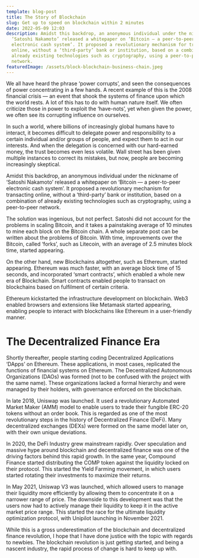 ```yaml
---
template: blog-post
title: The Story of Blockchain
slug: Get up to speed on blockchain within 2 minutes
date: 2022-05-09 12:03
description: Amidst this backdrop, an anonymous individual under the nickname of
  ‘Satoshi Nakamoto’ released a whitepaper on ‘Bitcoin — a peer-to-peer
  electronic cash system’. It proposed a revolutionary mechanism for transacting
  online, without a ‘third-party’ bank or institution, based on a combination of
  already existing technologies such as cryptography, using a peer-to-peer
  network.
featuredImage: /assets/block-blockchain-business-chain.jpeg
---
```

<!--StartFragment-->

We all have heard the phrase ‘power corrupts’, and seen the consequences of power concentrating in a few hands. A recent example of this is the 2008 financial crisis — an event that shook the systems of finance upon which the world rests. A lot of this has to do with human nature itself. We often criticize those in power to exploit the ‘have-nots’, yet when given the power, we often see its corrupting influence on ourselves.

In such a world, where billions of increasingly global humans have to interact, it becomes difficult to delegate power and responsibility to a certain individual and/or groups of people, and expect them to act in our interests. And when the delegation is concerned with our hard-earned money, the trust becomes even less volatile. Wall street has been given multiple instances to correct its mistakes, but now, people are becoming increasingly skeptical.

Amidst this backdrop, an anonymous individual under the nickname of ‘Satoshi Nakamoto’ released a whitepaper on ‘Bitcoin — a peer-to-peer electronic cash system’. It proposed a revolutionary mechanism for transacting online, without a ‘third-party’ bank or institution, based on a combination of already existing technologies such as cryptography, using a peer-to-peer network.

The solution was ingenious, but not perfect. Satoshi did not account for the problems in scaling Bitcoin, and it takes a painstaking average of 10 minutes to mine each block on the Bitcoin chain. A whole separate post can be written about the problems of Bitcoin. With time, improvements over the Bitcoin, called ‘forks’, such as Litecoin, with an average of 2.5 minutes block time, started appearing.

On the other hand, new Blockchains altogether, such as Ethereum, started appearing. Ethereum was much faster, with an average block time of 15 seconds, and incorporated ‘smart contracts’, which enabled a whole new era of Blockchain. Smart contracts enabled people to transact on blockchains based on fulfilment of certain criteria.

Ethereum kickstarted the infrastructure development on blockchain. Web3 enabled browsers and extensions like Metamask started appearing, enabling people to interact with blockchains like Ethereum in a user-friendly manner.

# **The Decentralized Finance Era**

Shortly thereafter, people starting coding Decentralized Applications ‘DApps’ on Ethereum. These applications, in most cases, replicated the functions of financial systems on Ethereum. The Decentralized Autonomous Organizations (DAOs) was formed (not to be confused with the project with the same name). These organizations lacked a formal hierarchy and were managed by their holders, with governance enforced on the blockchain.

In late 2018, Uniswap was launched. It used a revolutionary Automated Market Maker (AMM) model to enable users to trade their fungible ERC-20 tokens without an order book. This is regarded as one of the most revolutionary steps in the history of Decentralized Finance (DeFi). Many decentralized exchanges (DEXs) were formed on the same model later on, with their own unique deviations.

In 2020, the DeFi Industry grew mainstream rapidly. Over speculation and massive hype around blockchain and decentralized finance was one of the driving factors behind this rapid growth. In the same year, Compound Finance started distributing the COMP token against the liquidity locked on their protocol. This started the Yield Farming movement, in which users started rotating their investments to maximize their returns.

In May 2021, Uniswap V3 was launched, which allowed users to manage their liquidity more efficiently by allowing them to concentrate it on a narrower range of price. The downside to this development was that the users now had to actively manage their liquidity to keep it in the active market price range. This started the race for the ultimate liquidity optimization protocol, with Unipilot launching in November 2021.

While this is a gross underestimation of the blockchain and decentralized finance revolution, I hope that I have done justice with the topic with regards to newbies. The blockchain revolution is just getting started, and being a nascent industry, the rapid process of change is hard to keep up with.

<!--EndFragment-->